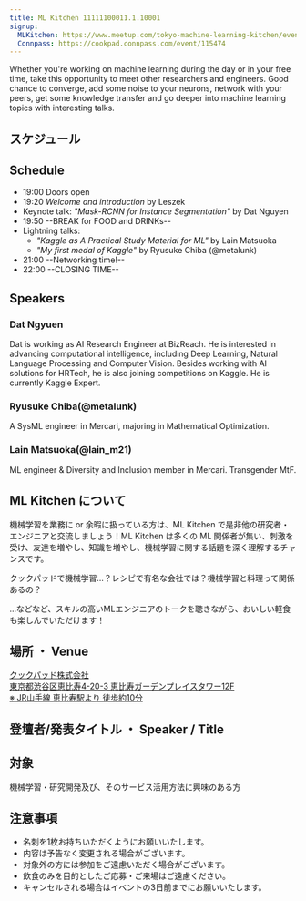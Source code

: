```yaml
---
title: ML Kitchen 11111100011.1.10001
signup:
  MLKitchen: https://www.meetup.com/tokyo-machine-learning-kitchen/events/257326719/
  Connpass: https://cookpad.connpass.com/event/115474
---
```


Whether you're working on machine learning during the day or in your free time, take this opportunity to meet other researchers and engineers. Good chance to converge, add some noise to your neurons, network with your peers, get some knowledge transfer and go deeper into machine learning topics with interesting talks.

## スケジュール
## Schedule

- 19:00 Doors open
- 19:20 *Welcome and introduction* by Leszek
- Keynote talk: *"Mask-RCNN for Instance Segmentation"* by Dat Nguyen
- 19:50 --BREAK for FOOD and DRINKs--
- Lightning talks:
  - *"Kaggle as A Practical Study Material for ML"* by Lain Matsuoka
  - *"My first medal of Kaggle"* by Ryusuke Chiba (@metalunk)
- 21:00 --Networking time!--
- 22:00 --CLOSING TIME--

## Speakers

### Dat Ngyuen
Dat is working as AI Research Engineer at BizReach. He is interested in advancing computational intelligence, including Deep Learning, Natural Language Processing and Computer Vision. Besides working with AI solutions for HRTech, he is also joining competitions on Kaggle. He is currently Kaggle Expert.

### Ryusuke Chiba(@metalunk)
A SysML engineer in Mercari, majoring in Mathematical Optimization.

### Lain Matsuoka(@lain_m21)
ML engineer & Diversity and Inclusion member in Mercari. Transgender MtF.


## ML Kitchen について
機械学習を業務に or 余暇に扱っている方は、ML Kitchen で是非他の研究者・エンジニアと交流しましょう！ML Kitchen は多くの ML 関係者が集い、刺激を受け、友達を増やし、知識を増やし、機械学習に関する話題を深く理解するチャンスです。

クックパッドで機械学習...？レシピで有名な会社では？機械学習と料理って関係あるの？

...などなど、スキルの高いMLエンジニアのトークを聴きながら、おいしい軽食も楽しんでいただけます！

## 場所 ・ Venue

<a href="https://info.cookpad.com/corporate/access">クックパッド株式会社 <br/>
東京都渋谷区恵比寿4-20-3 恵比寿ガーデンプレイスタワー12F<br/>
※ JR山手線 恵比寿駅より 徒歩約10分</a>


## 登壇者/発表タイトル  ・  Speaker / Title

## 対象
機械学習・研究開発及び、そのサービス活用方法に興味のある方

## 注意事項
* 名刺を1枚お持ちいただくようにお願いいたします。
* 内容は予告なく変更される場合がございます。
* 対象外の方には参加をご遠慮いただく場合がございます。
* 飲食のみを目的としたご応募・ご来場はご遠慮ください。
* キャンセルされる場合はイベントの3日前までにお願いいたします。

